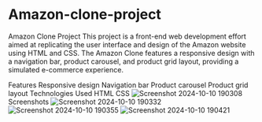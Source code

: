 # Amazon-clone-project
Amazon Clone Project
This project is a front-end web development effort aimed at replicating the user interface and design of the Amazon website using HTML and CSS. The Amazon Clone features a responsive design with a navigation bar, product carousel, and product grid layout, providing a simulated e-commerce experience.

Features
Responsive design
Navigation bar
Product carousel
Product grid layout
Technologies Used
HTML
CSS
![Screenshot 2024-10-10 190308](https://github.com/user-attachments/assets/286266cd-df36-43ee-b569-2612f29e9138)
Screenshots
![Screenshot 2024-10-10 190332](https://github.com/user-attachments/assets/dd80bb80-cc92-475c-be78-36ea99f4c87e)
![Screenshot 2024-10-10 190355](https://github.com/user-attachments/assets/951cd786-7a88-45ce-b8a9-5b46220344a2)
![Screenshot 2024-10-10 190421](https://github.com/user-attachments/assets/e83a0742-d37d-41a1-8bc3-4de12aee3a4c)
